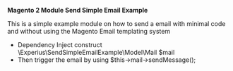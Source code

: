 **Magento 2 Module Send Simple Email Example**

This is a simple example module on how to send a email with minimal code 
and without using the Magento Email templating system

- Dependency Inject construct \Experius\SendSimpleEmailExample\Model\Mail $mail
- Then trigger the email by using $this->mail->sendMessage();
